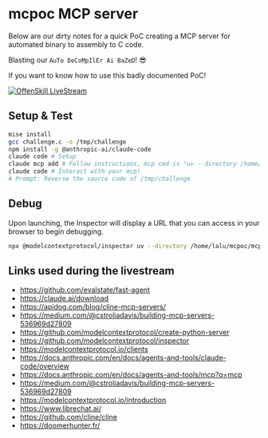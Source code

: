 # mcpoc MCP server

Below are our dirty notes for a quick PoC creating a MCP server for automated binary to assembly to C code.

Blasting our `AuTo DeCoMpIlEr Ai BaZeD`! 😎

If you want to know how to use this badly documented PoC!

[![OffenSkill LiveStream](https://img.youtube.com/vi/FHdkypBj9Bw/0.jpg)](https://www.youtube.com/watch?v=FHdkypBj9Bw)


## Setup & Test

```bash
mise install
gcc challenge.c -o /tmp/challenge
npm install -g @anthropic-ai/claude-code
claude code # Setup
claude mcp add # Follow instructions, mcp cmd is "uv --directory /home/lalu/mcpoc/mcpoc run mcpoc"
claude code # Interact with your mcp!
# Prompt: Reverse the source code of /tmp/challenge
```

## Debug

Upon launching, the Inspector will display a URL that you can access in your browser to begin debugging.

```bash
npx @modelcontextprotocol/inspector uv --directory /home/lalu/mcpoc/mcpoc run mcpoc
```

## Links used during the livestream

- https://github.com/evalstate/fast-agent
- https://claude.ai/download
- https://apidog.com/blog/cline-mcp-servers/
- https://medium.com/@cstroliadavis/building-mcp-servers-536969d27809
- https://github.com/modelcontextprotocol/create-python-server
- https://github.com/modelcontextprotocol/inspector
- https://modelcontextprotocol.io/clients
- https://docs.anthropic.com/en/docs/agents-and-tools/claude-code/overview
- https://docs.anthropic.com/en/docs/agents-and-tools/mcp?q=mcp
- https://medium.com/@cstroliadavis/building-mcp-servers-536969d27809
- https://modelcontextprotocol.io/introduction
- https://www.librechat.ai/
- https://github.com/cline/cline
- https://doomerhunter.fr/
